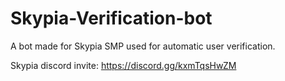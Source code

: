 # Skypia-Verification-bot

A bot made for Skypia SMP used for automatic user verification.

Skypia discord invite:
https://discord.gg/kxmTqsHwZM
